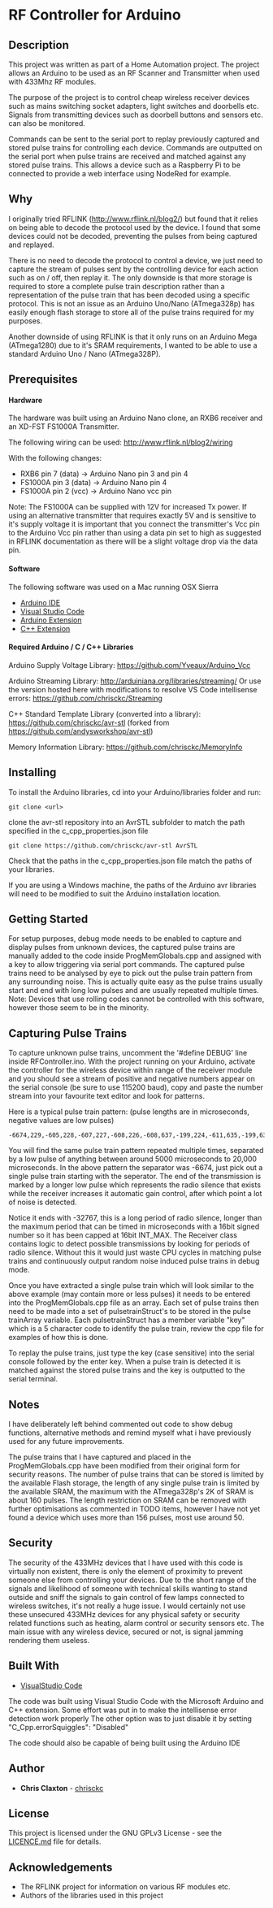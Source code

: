 # RF Controller for Arduino

## Description

This project was written as part of a Home Automation project. The project allows an Arduino to be used as an RF Scanner and Transmitter when used with 433Mhz RF modules.

The purpose of the project is to control cheap wireless receiver devices such as mains switching socket adapters, light switches and doorbells etc. Signals from transmitting devices such as doorbell buttons and sensors etc. can also be monitored.

Commands can be sent to the serial port to replay previously captured and stored pulse trains for controlling each device.
Commands are outputted on the serial port when pulse trains are received and matched against any stored pulse trains.
This allows a device such as a Raspberry Pi to be connected to provide a web interface using NodeRed for example.

## Why

I originally tried RFLINK (http://www.rflink.nl/blog2/) but found that it relies on being able to decode the protocol used by the device. I found that some devices could not be decoded, preventing the pulses from being captured and replayed.

There is no need to decode the protocol to control a device, we just need to capture the stream of pulses sent by the controlling device for each action such as on / off, then replay it. The only downside is that more storage is required to store a complete pulse train description rather than a representation of the pulse train that has been decoded using a specific protocol. This is not an issue as an Arduino Uno/Nano (ATmega328p) has easily enough flash storage to store all of the pulse trains required for my purposes.

Another downside of using RFLINK is that it only runs on an Arduino Mega (ATmega1280) due to it's SRAM requirements, I wanted to be able to use a standard Arduino Uno / Nano (ATmega328P).

## Prerequisites

#### Hardware

The hardware was built using an Arduino Nano clone, an RXB6 receiver and an XD-FST FS1000A Transmitter.

The following wiring can be used:
http://www.rflink.nl/blog2/wiring

With the following changes:
  * RXB6 pin 7 (data) -> Arduino Nano pin 3 and pin 4
  * FS1000A pin 3 (data) -> Arduino Nano pin 4
  * FS1000A pin 2 (vcc) -> Arduino Nano vcc pin

Note: The FS1000A can be supplied with 12V for increased Tx power.
If using an alternative transmitter that requires exactly 5V and is sensitive to it's supply voltage it is important that you connect the transmitter's Vcc pin to the Arduino Vcc pin rather than using a data pin set to high as suggested in RFLINK documentation as there will be a slight voltage drop via the data pin.

#### Software

The following software was used on a Mac running OSX Sierra

* [Arduino IDE](https://www.arduino.cc/en/Main/Software/)
* [Visual Studio Code](https://code.visualstudio.com/)
* [Arduino Extension](https://marketplace.visualstudio.com/items?itemName=vsciot-vscode.vscode-arduino/)
* [C++ Extension](https://marketplace.visualstudio.com/items?itemName=ms-vscode.cpptools)

#### Required Arduino / C / C++ Libraries

Arduino Supply Voltage Library:
https://github.com/Yveaux/Arduino_Vcc

Arduino Streaming Library:
http://arduiniana.org/libraries/streaming/
Or use the version hosted here with modifications to resolve VS Code intellisense errors:
https://github.com/chrisckc/Streaming

C++ Standard Template Library (converted into a library):
https://github.com/chrisckc/avr-stl  (forked from https://github.com/andysworkshop/avr-stl)

Memory Information Library:
https://github.com/chrisckc/MemoryInfo

## Installing

To install the Arduino libraries, cd into your Arduino/libraries folder and run:
```
git clone <url>
```
clone the avr-stl repository into an AvrSTL subfolder to match the path specified in the c_cpp_properties.json file
```
git clone https://github.com/chrisckc/avr-stl AvrSTL
```
Check that the paths in the c_cpp_properties.json file match the paths of your libraries.

If you are using a Windows machine, the paths of the Arduino avr libraries will need to be modified to suit the Arduino installation location.

## Getting Started

For setup purposes, debug mode needs to be enabled to capture and display pulses from unknown devices, the captured pulse trains are manually added to the code inside ProgMemGlobals.cpp and assigned with a key to allow triggering via serial port commands. The captured pulse trains need to be analysed by eye to pick out the pulse train pattern from any surrounding noise. This is actually quite easy as the pulse trains usually start and end with long low pulses and are usually repeated multiple times.
Note: Devices that use rolling codes cannot be controlled with this software, however those seem to be in the minority.


## Capturing Pulse Trains

To capture unknown pulse trains, uncomment the '#define DEBUG' line inside RFController.ino.
With the project running on your Arduino, activate the controller for the wireless device within range of the receiver module and you should see a stream of positive and negative numbers appear on the serial console (be sure to use 115200 baud), copy and paste the number stream into your favourite text editor and look for patterns.

Here is a typical pulse train pattern: (pulse lengths are in microseconds, negative values are low pulses)
```
-6674,229,-605,228,-607,227,-608,226,-608,637,-199,224,-611,635,-199,633,-202,611,-614,220,-614,632,-203,631,-205,217,-617,218,-617,218,-617,217,-617,218,-217,628,-206,627,-209,214,-619,627,-208,627,-209,624,-211,213,-618,213,-32767
```
You will find the same pulse train pattern repeated multiple times, separated by a low pulse of anything between around 5000 microseconds to 20,000 microseconds. In the above pattern the separator was -6674, just pick out a single pulse train starting with the seperator. The end of the transmission is marked by a longer low pulse which represents the radio silence that exists while the receiver increases it automatic gain control, after which point a lot of noise is detected.

Notice it ends with -32767, this is a long period of radio silence, longer than the maximum period that can be timed in microseconds with a 16bit signed number so it has been capped at 16bit INT_MAX. 
The Receiver class contains logic to detect possible transmissions by looking for periods of radio silence. Without this it would just waste CPU cycles in matching pulse trains and continuously output random noise induced pulse trains in debug mode.

Once you have extracted a single pulse train which will look similar to the above example (may contain more or less pulses) it needs to be entered into the ProgMemGlobals.cpp file as an array. 
Each set of pulse trains then need to be made into a set of pulsetrainStruct's to be stored in the pulse trainArray variable.
Each pulsetrainStruct has a member variable "key" which is a 5 character code to identify the pulse train, review the cpp file for examples of how this is done.

To replay the pulse trains, just type the key (case sensitive) into the serial console followed by the enter key.
When a pulse train is detected it is matched against the stored pulse trains and the key is outputted to the serial terminal.

## Notes
I have deliberately left behind commented out code to show debug functions, alternative methods and remind myself what i have previously used for any future improvements.

The pulse trains that I have captured and placed in the ProgMemGlobals.cpp have been modified from their original form for security reasons. The number of pulse trains that can be stored is limited by the available Flash storage, the length of any single pulse train is limited by the available SRAM, the maximum with the ATmega328p's 2K of SRAM is about 160 pulses. The length restriction on SRAM can be removed with further optimisations as commented in TODO items, however I have not yet found a device which uses more than 156 pulses, most use around 50.

## Security
The security of the 433MHz devices that I have used with this code is virtually non existent, there is only the element of proximity to prevent someone else from controlling your devices. Due to the short range of the signals and likelihood of someone with technical skills wanting to stand outside and sniff the signals to gain control of few lamps connected to wireless switches, it's not really a huge issue. I would certainly not use these unsecured 433MHz devices for any physical safety or security related functions such as heating, alarm control or security sensors etc. The main issue with any wireless device, secured or not, is signal jamming rendering them useless.


## Built With

* [VisualStudio Code](https://code.visualstudio.com/)

The code was built using Visual Studio Code with the Microsoft Arduino and C++ extension.
Some effort was put in to make the intellisense error detection work properly
The other option was to just disable it by setting "C_Cpp.errorSquiggles": "Disabled"

The code should also be capable of being built using the Arduino IDE

## Author

* **Chris Claxton** - [chrisckc](https://github.com/chrisckc)

## License

This project is licensed under the GNU GPLv3 License - see the [LICENCE.md](LICENCE.md) file for details.

## Acknowledgements

* The RFLINK project for information on various RF modules etc.
* Authors of the libraries used in this project
